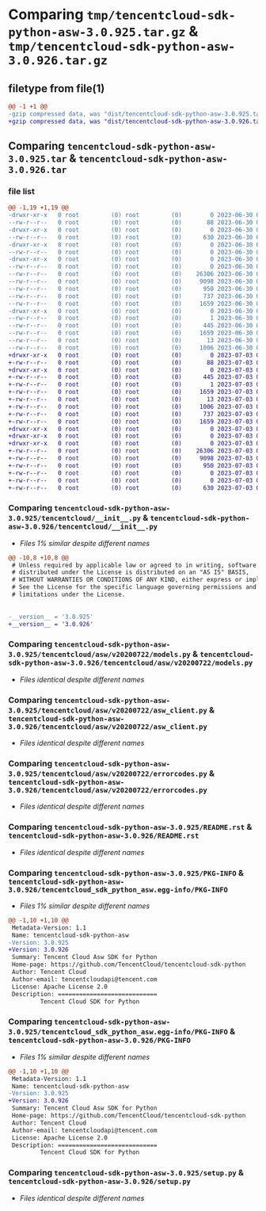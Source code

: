# Comparing `tmp/tencentcloud-sdk-python-asw-3.0.925.tar.gz` & `tmp/tencentcloud-sdk-python-asw-3.0.926.tar.gz`

## filetype from file(1)

```diff
@@ -1 +1 @@
-gzip compressed data, was "dist/tencentcloud-sdk-python-asw-3.0.925.tar", last modified: Fri Jun 30 02:00:01 2023, max compression
+gzip compressed data, was "dist/tencentcloud-sdk-python-asw-3.0.926.tar", last modified: Mon Jul  3 00:18:51 2023, max compression
```

## Comparing `tencentcloud-sdk-python-asw-3.0.925.tar` & `tencentcloud-sdk-python-asw-3.0.926.tar`

### file list

```diff
@@ -1,19 +1,19 @@
-drwxr-xr-x   0 root         (0) root         (0)        0 2023-06-30 02:00:01.000000 tencentcloud-sdk-python-asw-3.0.925/
--rw-r--r--   0 root         (0) root         (0)       88 2023-06-30 02:00:01.000000 tencentcloud-sdk-python-asw-3.0.925/setup.cfg
-drwxr-xr-x   0 root         (0) root         (0)        0 2023-06-30 02:00:01.000000 tencentcloud-sdk-python-asw-3.0.925/tencentcloud/
--rw-r--r--   0 root         (0) root         (0)      630 2023-06-30 02:00:01.000000 tencentcloud-sdk-python-asw-3.0.925/tencentcloud/__init__.py
-drwxr-xr-x   0 root         (0) root         (0)        0 2023-06-30 02:00:01.000000 tencentcloud-sdk-python-asw-3.0.925/tencentcloud/asw/
--rw-r--r--   0 root         (0) root         (0)        0 2023-06-30 02:00:01.000000 tencentcloud-sdk-python-asw-3.0.925/tencentcloud/asw/__init__.py
-drwxr-xr-x   0 root         (0) root         (0)        0 2023-06-30 02:00:01.000000 tencentcloud-sdk-python-asw-3.0.925/tencentcloud/asw/v20200722/
--rw-r--r--   0 root         (0) root         (0)        0 2023-06-30 02:00:01.000000 tencentcloud-sdk-python-asw-3.0.925/tencentcloud/asw/v20200722/__init__.py
--rw-r--r--   0 root         (0) root         (0)    26306 2023-06-30 02:00:01.000000 tencentcloud-sdk-python-asw-3.0.925/tencentcloud/asw/v20200722/models.py
--rw-r--r--   0 root         (0) root         (0)     9098 2023-06-30 02:00:01.000000 tencentcloud-sdk-python-asw-3.0.925/tencentcloud/asw/v20200722/asw_client.py
--rw-r--r--   0 root         (0) root         (0)      950 2023-06-30 02:00:01.000000 tencentcloud-sdk-python-asw-3.0.925/tencentcloud/asw/v20200722/errorcodes.py
--rw-r--r--   0 root         (0) root         (0)      737 2023-06-30 02:00:01.000000 tencentcloud-sdk-python-asw-3.0.925/README.rst
--rw-r--r--   0 root         (0) root         (0)     1659 2023-06-30 02:00:01.000000 tencentcloud-sdk-python-asw-3.0.925/PKG-INFO
-drwxr-xr-x   0 root         (0) root         (0)        0 2023-06-30 02:00:01.000000 tencentcloud-sdk-python-asw-3.0.925/tencentcloud_sdk_python_asw.egg-info/
--rw-r--r--   0 root         (0) root         (0)        1 2023-06-30 02:00:01.000000 tencentcloud-sdk-python-asw-3.0.925/tencentcloud_sdk_python_asw.egg-info/dependency_links.txt
--rw-r--r--   0 root         (0) root         (0)      445 2023-06-30 02:00:01.000000 tencentcloud-sdk-python-asw-3.0.925/tencentcloud_sdk_python_asw.egg-info/SOURCES.txt
--rw-r--r--   0 root         (0) root         (0)     1659 2023-06-30 02:00:01.000000 tencentcloud-sdk-python-asw-3.0.925/tencentcloud_sdk_python_asw.egg-info/PKG-INFO
--rw-r--r--   0 root         (0) root         (0)       13 2023-06-30 02:00:01.000000 tencentcloud-sdk-python-asw-3.0.925/tencentcloud_sdk_python_asw.egg-info/top_level.txt
--rw-r--r--   0 root         (0) root         (0)     1006 2023-06-30 02:00:01.000000 tencentcloud-sdk-python-asw-3.0.925/setup.py
+drwxr-xr-x   0 root         (0) root         (0)        0 2023-07-03 00:18:51.000000 tencentcloud-sdk-python-asw-3.0.926/
+-rw-r--r--   0 root         (0) root         (0)       88 2023-07-03 00:18:51.000000 tencentcloud-sdk-python-asw-3.0.926/setup.cfg
+drwxr-xr-x   0 root         (0) root         (0)        0 2023-07-03 00:18:51.000000 tencentcloud-sdk-python-asw-3.0.926/tencentcloud_sdk_python_asw.egg-info/
+-rw-r--r--   0 root         (0) root         (0)      445 2023-07-03 00:18:51.000000 tencentcloud-sdk-python-asw-3.0.926/tencentcloud_sdk_python_asw.egg-info/SOURCES.txt
+-rw-r--r--   0 root         (0) root         (0)        1 2023-07-03 00:18:51.000000 tencentcloud-sdk-python-asw-3.0.926/tencentcloud_sdk_python_asw.egg-info/dependency_links.txt
+-rw-r--r--   0 root         (0) root         (0)     1659 2023-07-03 00:18:51.000000 tencentcloud-sdk-python-asw-3.0.926/tencentcloud_sdk_python_asw.egg-info/PKG-INFO
+-rw-r--r--   0 root         (0) root         (0)       13 2023-07-03 00:18:51.000000 tencentcloud-sdk-python-asw-3.0.926/tencentcloud_sdk_python_asw.egg-info/top_level.txt
+-rw-r--r--   0 root         (0) root         (0)     1006 2023-07-03 00:18:51.000000 tencentcloud-sdk-python-asw-3.0.926/setup.py
+-rw-r--r--   0 root         (0) root         (0)      737 2023-07-03 00:18:51.000000 tencentcloud-sdk-python-asw-3.0.926/README.rst
+-rw-r--r--   0 root         (0) root         (0)     1659 2023-07-03 00:18:51.000000 tencentcloud-sdk-python-asw-3.0.926/PKG-INFO
+drwxr-xr-x   0 root         (0) root         (0)        0 2023-07-03 00:18:51.000000 tencentcloud-sdk-python-asw-3.0.926/tencentcloud/
+drwxr-xr-x   0 root         (0) root         (0)        0 2023-07-03 00:18:51.000000 tencentcloud-sdk-python-asw-3.0.926/tencentcloud/asw/
+drwxr-xr-x   0 root         (0) root         (0)        0 2023-07-03 00:18:51.000000 tencentcloud-sdk-python-asw-3.0.926/tencentcloud/asw/v20200722/
+-rw-r--r--   0 root         (0) root         (0)    26306 2023-07-03 00:18:51.000000 tencentcloud-sdk-python-asw-3.0.926/tencentcloud/asw/v20200722/models.py
+-rw-r--r--   0 root         (0) root         (0)     9098 2023-07-03 00:18:51.000000 tencentcloud-sdk-python-asw-3.0.926/tencentcloud/asw/v20200722/asw_client.py
+-rw-r--r--   0 root         (0) root         (0)      950 2023-07-03 00:18:51.000000 tencentcloud-sdk-python-asw-3.0.926/tencentcloud/asw/v20200722/errorcodes.py
+-rw-r--r--   0 root         (0) root         (0)        0 2023-07-03 00:18:51.000000 tencentcloud-sdk-python-asw-3.0.926/tencentcloud/asw/v20200722/__init__.py
+-rw-r--r--   0 root         (0) root         (0)        0 2023-07-03 00:18:51.000000 tencentcloud-sdk-python-asw-3.0.926/tencentcloud/asw/__init__.py
+-rw-r--r--   0 root         (0) root         (0)      630 2023-07-03 00:18:51.000000 tencentcloud-sdk-python-asw-3.0.926/tencentcloud/__init__.py
```

### Comparing `tencentcloud-sdk-python-asw-3.0.925/tencentcloud/__init__.py` & `tencentcloud-sdk-python-asw-3.0.926/tencentcloud/__init__.py`

 * *Files 1% similar despite different names*

```diff
@@ -10,8 +10,8 @@
 # Unless required by applicable law or agreed to in writing, software
 # distributed under the License is distributed on an "AS IS" BASIS,
 # WITHOUT WARRANTIES OR CONDITIONS OF ANY KIND, either express or implied.
 # See the License for the specific language governing permissions and
 # limitations under the License.
 
 
-__version__ = '3.0.925'
+__version__ = '3.0.926'
```

### Comparing `tencentcloud-sdk-python-asw-3.0.925/tencentcloud/asw/v20200722/models.py` & `tencentcloud-sdk-python-asw-3.0.926/tencentcloud/asw/v20200722/models.py`

 * *Files identical despite different names*

### Comparing `tencentcloud-sdk-python-asw-3.0.925/tencentcloud/asw/v20200722/asw_client.py` & `tencentcloud-sdk-python-asw-3.0.926/tencentcloud/asw/v20200722/asw_client.py`

 * *Files identical despite different names*

### Comparing `tencentcloud-sdk-python-asw-3.0.925/tencentcloud/asw/v20200722/errorcodes.py` & `tencentcloud-sdk-python-asw-3.0.926/tencentcloud/asw/v20200722/errorcodes.py`

 * *Files identical despite different names*

### Comparing `tencentcloud-sdk-python-asw-3.0.925/README.rst` & `tencentcloud-sdk-python-asw-3.0.926/README.rst`

 * *Files identical despite different names*

### Comparing `tencentcloud-sdk-python-asw-3.0.925/PKG-INFO` & `tencentcloud-sdk-python-asw-3.0.926/tencentcloud_sdk_python_asw.egg-info/PKG-INFO`

 * *Files 1% similar despite different names*

```diff
@@ -1,10 +1,10 @@
 Metadata-Version: 1.1
 Name: tencentcloud-sdk-python-asw
-Version: 3.0.925
+Version: 3.0.926
 Summary: Tencent Cloud Asw SDK for Python
 Home-page: https://github.com/TencentCloud/tencentcloud-sdk-python
 Author: Tencent Cloud
 Author-email: tencentcloudapi@tencent.com
 License: Apache License 2.0
 Description: ============================
         Tencent Cloud SDK for Python
```

### Comparing `tencentcloud-sdk-python-asw-3.0.925/tencentcloud_sdk_python_asw.egg-info/PKG-INFO` & `tencentcloud-sdk-python-asw-3.0.926/PKG-INFO`

 * *Files 1% similar despite different names*

```diff
@@ -1,10 +1,10 @@
 Metadata-Version: 1.1
 Name: tencentcloud-sdk-python-asw
-Version: 3.0.925
+Version: 3.0.926
 Summary: Tencent Cloud Asw SDK for Python
 Home-page: https://github.com/TencentCloud/tencentcloud-sdk-python
 Author: Tencent Cloud
 Author-email: tencentcloudapi@tencent.com
 License: Apache License 2.0
 Description: ============================
         Tencent Cloud SDK for Python
```

### Comparing `tencentcloud-sdk-python-asw-3.0.925/setup.py` & `tencentcloud-sdk-python-asw-3.0.926/setup.py`

 * *Files identical despite different names*

